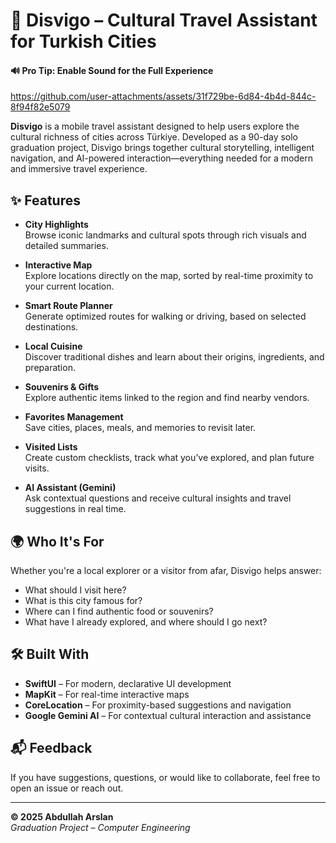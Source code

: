 # 📱 Disvigo – Cultural Travel Assistant for Turkish Cities

#### 🔊 Pro Tip: Enable Sound for the Full Experience

https://github.com/user-attachments/assets/31f729be-6d84-4b4d-844c-8f94f82e5079

**Disvigo** is a mobile travel assistant designed to help users explore the cultural richness of cities across Türkiye. Developed as a 90-day solo graduation project, Disvigo brings together cultural storytelling, intelligent navigation, and AI-powered interaction—everything needed for a modern and immersive travel experience.

## ✨ Features

- **City Highlights**  
  Browse iconic landmarks and cultural spots through rich visuals and detailed summaries.

- **Interactive Map**  
  Explore locations directly on the map, sorted by real-time proximity to your current location.

- **Smart Route Planner**  
  Generate optimized routes for walking or driving, based on selected destinations.

- **Local Cuisine**  
  Discover traditional dishes and learn about their origins, ingredients, and preparation.

- **Souvenirs & Gifts**  
  Explore authentic items linked to the region and find nearby vendors.

- **Favorites Management**  
  Save cities, places, meals, and memories to revisit later.

- **Visited Lists**  
  Create custom checklists, track what you’ve explored, and plan future visits.

- **AI Assistant (Gemini)**  
  Ask contextual questions and receive cultural insights and travel suggestions in real time.

## 🌍 Who It's For

Whether you're a local explorer or a visitor from afar, Disvigo helps answer:

- What should I visit here?
- What is this city famous for?
- Where can I find authentic food or souvenirs?
- What have I already explored, and where should I go next?

## 🛠️ Built With

- **SwiftUI** – For modern, declarative UI development
- **MapKit** – For real-time interactive maps
- **CoreLocation** – For proximity-based suggestions and navigation
- **Google Gemini AI** – For contextual cultural interaction and assistance


## 📬 Feedback

If you have suggestions, questions, or would like to collaborate, feel free to open an issue or reach out.

---

**© 2025 Abdullah Arslan**  
*Graduation Project – Computer Engineering*
